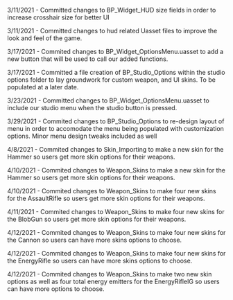3/11/2021 - Committed changes to BP_Widget_HUD size fields in order to increase crosshair size for better UI

3/11/2021 - Committed changes to hud related Uasset files to improve the look and feel of the game.

3/17/2021 - Commited changes to BP_Widget_OptionsMenu.uasset to add a new button that will be used to call our added functions.

3/17/2021 - Committed a file creation of BP_Studio_Options within the studio options folder to lay groundwork for custom weapon, and UI skins. To be populated at a later date.

3/23/2021 - Committed changes to BP_Widget_OptionsMenu.uasset to include our studio menu when the studio button is pressed.

3/29/2021 - Commited changes to BP_Studio_Options to re-design layout of menu in order to accomodate the menu being populated with customization options. Minor menu design tweaks included as well

4/8/2021 - Commited changes to Skin_Importing to make a new skin for the Hammer so users get more skin options for their weapons.

4/10/2021 - Commited changes to Weapon_Skins to make a new skin for the Hammer so users get more skin options for their weapons.

4/10/2021 - Commited changes to Weapon_Skins to make four new skins for the AssaultRifle so users get more skin options for their weapons.

4/11/2021 - Commited changes to Weapon_Skins to make four new skins for the BlobGun so users get more skin options for their weapons.

4/12/2021 - Commited changes to Weapon_Skins to make four new skins for the Cannon so users can have more skins options to choose.

4/12/2021 - Commited changes to Weapon_Skins to make four new skins for the EnergyRifle so users can have more skins options to choose. 

4/12/2021 - Commited changes to Weapon_Skins to make two new skin options as well as four total energy emitters for the EnergyRifleIG so users can have more options to choose. 